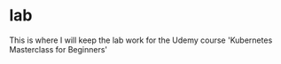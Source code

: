 # lab
This is where I will keep the  lab work for the Udemy course 'Kubernetes Masterclass for Beginners'
